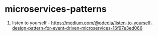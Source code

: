 # microservices-patterns
1. listen to yourself - https://medium.com/@odedia/listen-to-yourself-design-pattern-for-event-driven-microservices-16f97e3ed066
